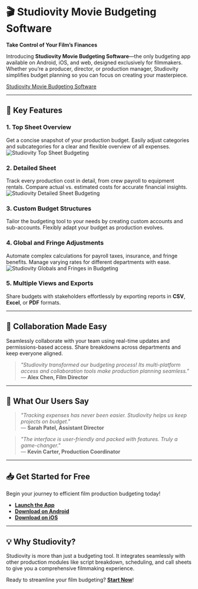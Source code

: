 # 🎬 Studiovity Movie Budgeting Software  

**Take Control of Your Film’s Finances**  

Introducing **Studiovity Movie Budgeting Software**—the only budgeting app available on Android, iOS, and web, designed exclusively for filmmakers. Whether you’re a producer, director, or production manager, Studiovity simplifies budget planning so you can focus on creating your masterpiece.  

[Studiovity Movie Budgeting Software](https://studiovity.com/movie-budgeting-software/)  

---

## 🚀 **Key Features**  

### 1. **Top Sheet Overview**
Get a concise snapshot of your production budget. Easily adjust categories and subcategories for a clear and flexible overview of all expenses.  
![Studiovity Top Sheet Budgeting](https://res.cloudinary.com/skg-projects/image/upload/v1732123202/studiovity_movie_budgeting_top_sheet_hgj9wi.png)  

### 2. **Detailed Sheet**  
Track every production cost in detail, from crew payroll to equipment rentals. Compare actual vs. estimated costs for accurate financial insights.  
![Studiovity Detailed Sheet Budgeting](https://res.cloudinary.com/skg-projects/image/upload/v1732123201/studiovity_movie_budgeting_detailed_sheet_hkjg2z.png)  

### 3. **Custom Budget Structures**  
Tailor the budgeting tool to your needs by creating custom accounts and sub-accounts. Flexibly adapt your budget as production evolves.  

### 4. **Global and Fringe Adjustments**  
Automate complex calculations for payroll taxes, insurance, and fringe benefits. Manage varying rates for different departments with ease. 
![Studiovity Globals and Fringes in Budgeting](https://res.cloudinary.com/skg-projects/image/upload/v1732123203/studiovity_movie_budgeting_fringes_and_globals_r35qrl.png)  

### 5. **Multiple Views and Exports**  
Share budgets with stakeholders effortlessly by exporting reports in **CSV**, **Excel**, or **PDF** formats.  

---

## 🤝 **Collaboration Made Easy**  
Seamlessly collaborate with your team using real-time updates and permissions-based access. Share breakdowns across departments and keep everyone aligned.  

> _"Studiovity transformed our budgeting process! Its multi-platform access and collaboration tools make production planning seamless."_  
— **Alex Chen, Film Director**  

---

## 🌟 **What Our Users Say**  

> _"Tracking expenses has never been easier. Studiovity helps us keep projects on budget."_  
— **Sarah Patel, Assistant Director**  

> _"The interface is user-friendly and packed with features. Truly a game-changer."_  
— **Kevin Carter, Production Coordinator**  

---

## 📥 **Get Started for Free**  
Begin your journey to efficient film production budgeting today!  
- **[Launch the App](https://app.studiovity.com/)**
- **[Download on Android](https://play.google.com/store/apps/details?id=com.studiovity.studiovity)**  
- **[Download on iOS](https://apps.apple.com/in/app/studiovity-screenwriting-app/id1598427780)**  

---

## 💡 **Why Studiovity?**  
Studiovity is more than just a budgeting tool. It integrates seamlessly with other production modules like script breakdown, scheduling, and call sheets to give you a comprehensive filmmaking experience.  

Ready to streamline your film budgeting? **[Start Now](https://app.studiovity.com/)**!  
